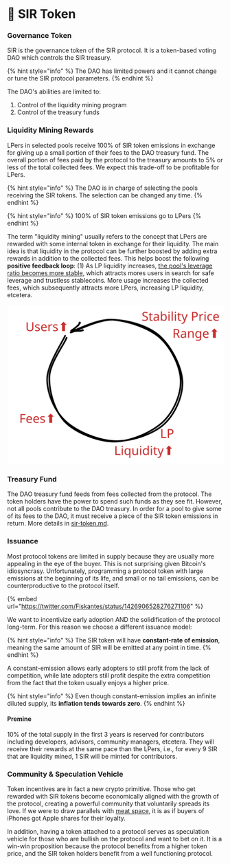# 🎩 SIR Token

### Governance Token

SIR is the governance token of the SIR protocol. It is a token-based voting DAO which controls the SIR treasury.

{% hint style="info" %}
The DAO has limited powers and it cannot change or tune the SIR protocol parameters.
{% endhint %}

The DAO's abilities are limited to:

1. Control of the liquidity mining program
2. Control of the treasury funds

### Liquidity Mining Rewards

LPers in selected pools receive 100% of SIR token emissions in exchange for giving up a small portion of their fees to the DAO treasury fund. The overall portion of fees paid by the protocol to the treasury amounts to 5% or less of the total collected fees. We expect this trade-off to be profitable for LPers.

{% hint style="info" %}
The DAO is in charge of selecting the pools receiving the SIR tokens. The selection can be changed any time.
{% endhint %}

{% hint style="info" %}
100% of SIR token emissions go to LPers&#x20;
{% endhint %}

The term "liquidity mining" usually refers to the concept that LPers are rewarded with some internal token in exchange for their liquidity. The main idea is that liquidity in the protocol can be further boosted by adding extra rewards in addition to the collected fees. This helps boost the following **positive feedback loop**: (1) As LP liquidity increases, [the pool's leverage ratio becomes more stable](leverage-rebalancing/price-stability-range.md), which attracts mores users in search for safe leverage and trustless stablecoins. More usage increases the collected fees, which subsequently attracts more LPers, increasing LP liquidity, etcetera.

<img src="../.gitbook/assets/file.drawing.svg" alt="The fees&#x27; positive feedback loop" class="gitbook-drawing">

### Treasury Fund

The DAO treasury fund feeds from fees collected from the protocol. The token holders have the power to spend such funds as they see fit. However, not all pools contribute to the DAO treasury. In order for a pool to give some of its fees to the DAO, it must receive a piece of the SIR token emissions in return. More details in [sir-token.md](sir-token/sir-token.md "mention").

### Issuance

Most protocol tokens are limited in supply because they are usually more appealing in the eye of the buyer. This is not surprising given Bitcoin's idiosyncrasy. Unfortunately, programming a protocol token with large emissions at the beginning of its life, and small or no tail emissions, can be counterproductive to the protocol itself.

{% embed url="https://twitter.com/Fiskantes/status/1426906528276271106" %}

We want to incentivize early adoption AND the solidification of the protocol long-term. For this reason we choose a different issuance model:

{% hint style="info" %}
The SIR token will have **constant-rate of emission**, meaning the same amount of SIR will be emitted at any point in time.
{% endhint %}

A constant-emission allows early adopters to still profit from the lack of competition, while late adopters still profit despite the extra competition from the fact that the token usually enjoys a higher price.

{% hint style="info" %}
Even though constant-emission implies an infinite diluted supply, its **inflation tends towards zero**.
{% endhint %}

#### Premine

10% of the total supply in the first 3 years is reserved for contributors including developers, advisors, community managers, etcetera. They will receive their rewards at the same pace than the LPers, i.e., for every 9 SIR that are liquidity mined, 1 SIR will be minted for contributors.

### Community & Speculation Vehicle

Token incentives are in fact a new crypto primitive. Those who get rewarded with SIR tokens become economically aligned with the growth of the protocol, creating a powerful community that voluntarily spreads its love. If we were to draw parallels with [meat space](https://www.tokenfy.com/glossary/meatspace-crypto/), it is as if buyers of iPhones got Apple shares for their loyalty.

In addition, having a token attached to a protocol serves as speculation vehicle for those who are bullish on the protocol and want to bet on it. It is a win-win proposition because the protocol benefits from a higher token price, and the SIR token holders benefit from a well functioning protocol.

